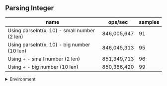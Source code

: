 ## Parsing Integer

|name|ops/sec|samples|
|-|-|-|
|Using parseInt(x, 10) - small number (2 len)|846,005,647|91|
|Using parseInt(x, 10) - big number (10 len)|846,045,313|95|
|Using + - small number (2 len)|851,349,713|96|
|Using + - big number (10 len)|850,386,420|99|


<details>
<summary>Environment</summary>

* __Machine:__ linux x64 | 4 vCPUs | 7.6GB Mem
* __Run:__ Tue Nov 07 2023 21:12:58 GMT+0000 (Coordinated Universal Time)
</details>

<!--
{"environment":{"platform":"linux","arch":"x64","cpus":4,"totalMemory":7.6085662841796875},"benchmarks":[{"name":"Using parseInt(x, 10) - small number (2 len)","opsSec":846005646.8952788,"samples":7},{"name":"Using parseInt(x, 10) - big number (10 len)","opsSec":846045312.8373644,"samples":6},{"name":"Using + - small number (2 len)","opsSec":851349713.2579122,"samples":6},{"name":"Using + - big number (10 len)","opsSec":850386419.8073206,"samples":7}]}-->
